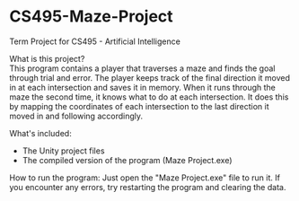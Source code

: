 # CS495-Maze-Project
Term Project for CS495 - Artificial Intelligence

What is this project? <br>
This program contains a player that traverses a maze and finds the goal through trial and error.
The player keeps track of the final direction it moved in at each intersection and saves it in memory. 
When it runs through the maze the second time, it knows what to do at each intersection. It does this 
by mapping the coordinates of each intersection to the last direction it moved in and following accordingly.

What's included:
- The Unity project files
- The compiled version of the program (Maze Project.exe)

How to run the program:
Just open the "Maze Project.exe" file to run it.
If you encounter any errors, try restarting the program and clearing the data.
